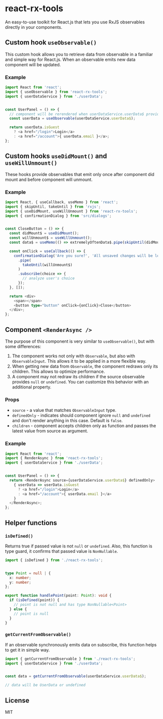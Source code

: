 # react-rx-tools

An easy-to-use toolkit for React.js that lets you use RxJS observables directly in your components.

## Custom hook `useObservable()`

This custom hook allows you to retrieve data from observable in a familiar and simple way for React.js.
When an observable emits new data component will be updated.

### Example

```typescript jsx
import React from 'react';
import { useObservable } from 'react-rx-tools';
import { userDataService } from './userData';


const UserPanel = () => {
  // component will be rerendered when userDataService.userData$ provides new userData
  const userData = useObservable(userDataService.userData$);

  return userData.isGuest
    ? <a href="/login">Login</a>
    : <a href="/account">{ userData.email }</a>;
};
```

## Custom hooks `useDidMount()` and `useWillUnmount()`

These hooks provide observables that emit only once after component did mount and before component will unmount.

### Example

```typescript jsx
import React, { useCallback, useMemo } from 'react';
import { skipUntil, takeUntil } from 'rxjs';
import { useDidMount, useWillUnmount } from 'react-rx-tools';
import { confirmationDialog } from 'src/dialogs';


const CloseButton = () => {
  const didMount$ = useDidMount();
  const willUnmount$ = useWillUnmount();
  const data$ = useMemo(() => extremelyOftenData$.pipe(skipUntil(didMount$)), []);

  const onClick = useCallback(() => {
    confirmationDialog('Are you sure?', 'All unsaved changes will be lost.')
      .pipe(
        takeUntil(willUnmount$)
      )
      .subscribe(choice => {
        // analyze user's choice
      });
  }, []);

  return <div>
    <span></span>
    <button type="button" onClick={onClick}>Close</button>
  </div>;
};
```

## Component `<RenderAsync />`

The purpose of this component is very similar to `useObservable()`, but with some differences:

1. The component works not only with `Observable`, but also with `ObservableInput`. 
   This allows it to be applied in a more flexible way.
2. When getting new data from `Observable`, the component redraws only its children. This allows to optimize performance.
3. A component may not redraw its children if the source observable provides `null` or `undefined`. 
   You can customize this behavior with an additional property.

### Props

- `source` - a value that matches `ObservableInput` type.
- `definedOnly` - indicates should component ignore `null` and `undefined` and don't render anything in this case. 
  Default is `false`.
- `children` - component accepts children only as function and passes the latest value from source as argument.

### Example

```typescript jsx
import React from 'react';
import { RenderAsync } from 'react-rx-tools';
import { userDataService } from './userData';


const UserPanel = () => {
  return <RenderAsync source={userDataService.userData$} definedOnly>
    { userData => userData.isGuest
      ? <a href="/login">Login</a>
      : <a href="/account">{ userData.email }</a> 
    }
  </RenderAsync>;
};
```

## Helper functions

### `isDefined()`

Returns true if passed value is not `null` or `undefined`. Also, this function is type guard, it confirms that passed value is `NonNullable`.

```typescript
import { isDefined } from './react-rx-tools';


type Point = null | {
  x: number;
  y: number;
};

export function handlePoint(point: Point): void {
  if (isDefined(point)) {
    // point is not null and has type NonNullable<Point>
  } else {
    // point is null
  }
}
```

### `getCurrentFromObservable()`

If an observable synchronously emits data on subscribe, this function helps to get it in simple way.

```typescript
import { getCurrentFromObservable } from './react-rx-tools';
import { userDataService } from './userData';


const data = getCurrentFromObservable(userDataService.userData$);

// data will be UserData or undefined
```

## License

MIT
